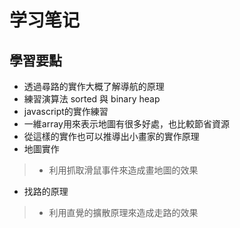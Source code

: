 # 学习笔记
## 學習要點
* 透過尋路的實作大概了解導航的原理
* 練習演算法 sorted 與 binary heap
* javascript的實作練習
* 一維array用來表示地圖有很多好處，也比較節省資源
* 從這樣的實作也可以推導出小畫家的實作原理
* 地圖實作
> * 利用抓取滑鼠事件來造成畫地圖的效果
* 找路的原理
> * 利用直覺的擴散原理來造成走路的效果  
